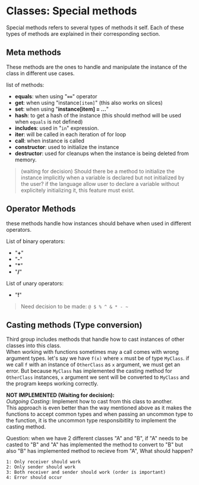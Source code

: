 # Classes: Special methods

Special methods refers to several types of methods it self.
Each of these types of methods are explained in their corresponding section.



## Meta methods

These methods are the ones to handle and manipulate the instance of the class in different use cases.

list of methods:

- **equals**: when using "**`==`**" operator
- **get**: when using "instance`[item]`" (this also works on slices)
- **set**: when using "**instance[item] = ...**"
- **hash**: to get a hash of the instance (this should method will be used when `equals` is not defined)
- **includes**: used in "`in`" expression.
- **iter**: will be called in each iteration of for loop
- **call**: when instance is called
- **constructor**: used to initialize the instance
- **destructor**: used for cleanups when the instance is being deleted from memory.

> (waiting for decision) Should there be a method to initialize the instance implicitly when a variable is declared but not initialized by the user? if the language allow user to declare a variable without explicitely initializing it, this feature must exist.



## Operator Methods

these methods handle how instances should behave when used in different operators.

List of binary operators:
- "**+**"
- "**-**"
- "**\***"
- "**/**"

List of unary operators:
- "**!**"

> Need decision to be made: `@ $ % ^ & * - ~`



## Casting methods (Type conversion)

Third group includes methods that handle how to cast instances of other classes into this class.\
When working with functions sometimes may a call comes with wrong argument types. let's say we have `f(x)` where `x` must be of type `MyClass`. if we call `f` with an instance of `OtherClass` as `x` argument, we must get an error. But because `MyClass` has implemented the casting method for `OtherClass` instances, `x` argument we sent will be converted to `MyClass` and the program keeps working correctly.

**NOT IMPLEMENTED (Waiting for decision):**\
*Outgoing Casting*: Implement how to cast from this class to another.\
This approach is even better than the way mentioned above as it makes the functions to accept common types and when passing an uncommon type to the function, it is the uncommon type responsibitlity to implement the casting method.

Question: when we have 2 different classes "A" and "B", if "A" needs to be casted to "B" and "A" has implemented the method to convert to "B" but also "B" has implemented method to recieve from "A", What should happen?

    1: Only receiver should work
    2: Only sender should work
    3: Both receiver and sender should work (order is important)
    4: Error should occur
